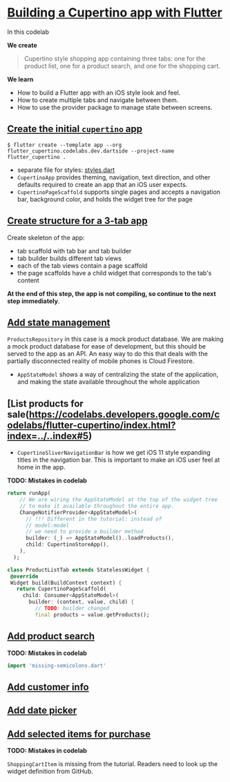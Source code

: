 # [Building a Cupertino app with Flutter](https://codelabs.developers.google.com/codelabs/flutter-cupertino/index.html?index=../..index#0)

In this codelab

**We create**

> Cupertino style shopping app containing three tabs: one for the product list, one for a product search, and one for the shopping cart.

**We learn**

* How to build a Flutter app with an iOS style look and feel.
* How to create multiple tabs and navigate between them.
* How to use the provider package to manage state between screens.

## [Create the initial `cupertino` app](https://codelabs.developers.google.com/codelabs/flutter-cupertino/index.html?index=../..index#2)

```
$ flutter create --template app --org flutter_cupertino.codelabs.dev.dartside --project-name flutter_cupertino .
```

* separate file for styles: [styles.dart](lib/styles.dart)
* `CupertinoApp` provides theming, navigation, text direction, and other defaults required to create an app that an iOS user expects.
* `CupertinoPageScaffold` supports single pages and accepts a navigation bar, background color, and holds the widget tree for the page

## [Create structure for a 3-tab app](https://codelabs.developers.google.com/codelabs/flutter-cupertino/index.html?index=../..index#3)

Create skeleton of the app:
* tab scaffold with tab bar and tab builder
* tab builder builds different tab views
* each of the tab views contain a page scaffold
* the page scaffolds have a child widget that corresponds to the tab's content

**At the end of this step, the app is not compiling, so continue to the next step immediately**.

## [Add state management](https://codelabs.developers.google.com/codelabs/flutter-cupertino/index.html?index=../..index#4)

`ProductsRepository` in this case is a mock product database. We are making a mock product database for ease of development, but this should be served to the app as an API. An easy way to do this that deals with the partially disconnected reality of mobile phones is Cloud Firestore.

* `AppStateModel` shows a way of centralizing the state of the application, and making the state available throughout the whole application

## [List products for sale(https://codelabs.developers.google.com/codelabs/flutter-cupertino/index.html?index=../..index#5)

* `CupertinoSliverNavigationBar` is how we get iOS 11 style expanding titles in the navigation bar. This is important to make an iOS user feel at home in the app.

**TODO: Mistakes in codelab**

```dart
return runApp(
    // We are wiring the AppStateModel at the top of the widget tree
    // to make it available throughout the entire app.
    ChangeNotifierProvider<AppStateModel>(
      // !!! Different in the tutorial: instead of
      // model:model
      // we need to provide a builder method
      builder: (_) => AppStateModel()..loadProducts(),
      child: CupertinoStoreApp(),
    ),
  );
```

```dart
class ProductListTab extends StatelessWidget {
 @override
 Widget build(BuildContext context) {
   return CupertinoPageScaffold(
     child: Consumer<AppStateModel>(
       builder: (context, value, child) {
         // TODO: builder changed
         final products = value.getProducts();
```

## [Add product search](https://codelabs.developers.google.com/codelabs/flutter-cupertino/index.html?index=../..index#6)

**TODO: Mistakes in codelab**

```dart
import 'missing-semicolons.dart'
```

## [Add customer info](https://codelabs.developers.google.com/codelabs/flutter-cupertino/index.html?index=../..index#7)

## [Add date picker](https://codelabs.developers.google.com/codelabs/flutter-cupertino/index.html?index=../..index#8)

## [Add selected items for purchase](https://codelabs.developers.google.com/codelabs/flutter-cupertino/index.html?index=../..index#9)

**TODO: Mistakes in codelab**

`ShoppingCartItem` is missing from the tutorial. Readers need to look up the widget definition from GitHub.
